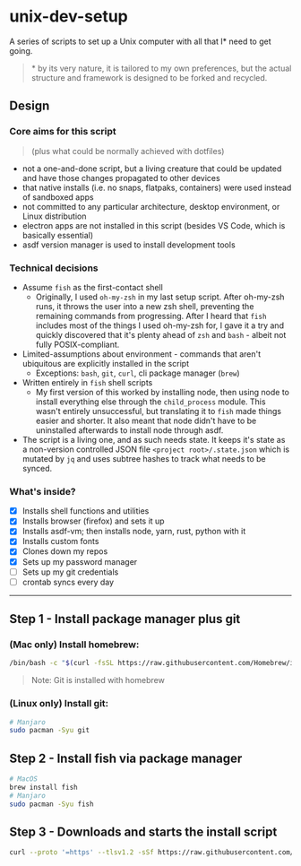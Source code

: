 # unix-dev-setup

A series of scripts to set up a Unix computer with all that I\* need to get going.

> \* by its very nature, it is tailored to my own preferences, but the actual structure and framework
> is designed to be forked and recycled.

## Design

### Core aims for this script

> (plus what could be normally achieved with dotfiles)

- not a one-and-done script, but a living creature that could be updated and have those changes propagated to other devices
- that native installs (i.e. no snaps, flatpaks, containers) were used instead of sandboxed apps
- not committed to any particular architecture, desktop environment, or Linux distribution
- electron apps are not installed in this script (besides VS Code, which is basically essential)
- asdf version manager is used to install development tools

### Technical decisions

- Assume `fish` as the first-contact shell
  - Originally, I used `oh-my-zsh` in my last setup script. After oh-my-zsh runs, it throws the user into a new zsh shell, preventing the remaining commands from progressing. After I heard that `fish` includes most of the things I used oh-my-zsh for, I gave it a try and quickly discovered that it's plenty ahead of `zsh` and `bash` - albeit not fully POSIX-compliant.
- Limited-assumptions about environment - commands that aren't ubiquitous are explicitly installed in the script
  - Exceptions: `bash`, `git`, `curl`, cli package manager (`brew`)
- Written entirely in `fish` shell scripts
  - My first version of this worked by installing node, then using node to install everything else through the `child_process` module. This wasn't entirely unsuccessful, but translating it to `fish` made things easier and shorter. It also meant that node didn't have to be uninstalled afterwards to install node through asdf.
- The script is a living one, and as such needs state. It keeps it's state as a non-version controlled JSON file `<project root>/.state.json` which is mutated by `jq` and uses subtree hashes to track what needs to be synced.

### What's inside?

- [x] Installs shell functions and utilities
- [x] Installs browser (firefox) and sets it up
- [x] Installs asdf-vm; then installs node, yarn, rust, python with it
- [x] Installs custom fonts
- [x] Clones down my repos
- [x] Sets up my password manager
- [ ] Sets up my git credentials
- [ ] crontab syncs every day

---

## Step 1 - Install package manager plus git

### (Mac only) Install homebrew:

```sh
/bin/bash -c "$(curl -fsSL https://raw.githubusercontent.com/Homebrew/install/HEAD/install.sh)"
```

> Note: Git is installed with homebrew

### (Linux only) Install git:

```sh
# Manjaro
sudo pacman -Syu git
```

## Step 2 - Install fish via package manager

```sh
# MacOS
brew install fish
# Manjaro
sudo pacman -Syu fish
```

## Step 3 - Downloads and starts the install script

```sh
curl --proto '=https' --tlsv1.2 -sSf https://raw.githubusercontent.com/tbjgolden/unix-dev-setup/main/install.fish | fish -l
```
